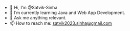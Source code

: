 - 👋 Hi, I’m @Satvik-Sinha
- 🌱 I’m currently learning Java and Web App Development.
- 💬 Ask me anything relevant.
- 📫 How to reach me: satvik2023.sinha@gmail.com

<!---
Satvik-Sinha/Satvik-Sinha is a ✨ special ✨ repository because its `README.md` (this file) appears on your GitHub profile.
You can click the Preview link to take a look at your changes.
--->
